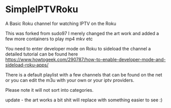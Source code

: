 # SimpleIPTVRoku
A Basic Roku channel for watching IPTV on the Roku

This was forked from sudo97 
I merely changed the art work and added a few more containers to play mp4 mkv etc 

You need to enter developer mode on Roku to sideload the channel a detailed tutorial can be found here 
https://www.howtogeek.com/290787/how-to-enable-developer-mode-and-sideload-roku-apps/

There is a default playlist with a few channels that can be found on the net or you can edit the m3u with your own or your iptv providers.

Please note it will not sort into categories.

update - the art works a bit shit will replace with something easier to see :)
